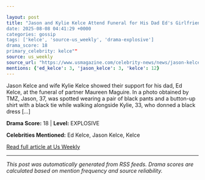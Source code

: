 ```yaml
---

layout: post
title: "Jason and Kylie Kelce Attend Funeral for His Dad Ed's Girlfriend
date: 2025-08-08 04:41:29 +0000
categories: gossip
tags: ['kelce', 'source-us_weekly', 'drama-explosive']
drama_score: 18
primary_celebrity: kelce""
source: us_weekly
source_url: "https://www.usmagazine.com/celebrity-news/news/jason-kelce-and-kylie-support-ed-kelce-at-girlfriends-funeral/""
mentions: {'ed_kelce': 3, 'jason_kelce': 3, 'kelce': 12}
---
```



Jason Kelce and wife Kylie Kelce showed their support for his dad, Ed Kelce, at the funeral of partner Maureen Maguire. In a photo obtained by TMZ, Jason, 37, was spotted wearing a pair of black pants and a button-up shirt with a black tie while walking alongside Kylie, 33, who donned a black dress […]

**Drama Score:** 18 | **Level:** EXPLOSIVE

**Celebrities Mentioned:** Ed Kelce, Jason Kelce, Kelce

[Read full article at Us Weekly](https://www.usmagazine.com/celebrity-news/news/jason-kelce-and-kylie-support-ed-kelce-at-girlfriends-funeral/)

---


*This post was automatically generated from RSS feeds. Drama scores are calculated based on mention frequency and source reliability.*
